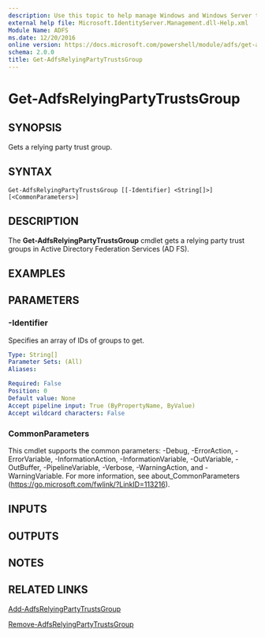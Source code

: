 ```yaml
---
description: Use this topic to help manage Windows and Windows Server technologies with Windows PowerShell.
external help file: Microsoft.IdentityServer.Management.dll-Help.xml
Module Name: ADFS
ms.date: 12/20/2016
online version: https://docs.microsoft.com/powershell/module/adfs/get-adfsrelyingpartytrustsgroup?view=windowsserver2022-ps&wt.mc_id=ps-gethelp
schema: 2.0.0
title: Get-AdfsRelyingPartyTrustsGroup
---
```


# Get-AdfsRelyingPartyTrustsGroup

## SYNOPSIS
Gets a relying party trust group.

## SYNTAX

```
Get-AdfsRelyingPartyTrustsGroup [[-Identifier] <String[]>] [<CommonParameters>]
```

## DESCRIPTION
The **Get-AdfsRelyingPartyTrustsGroup** cmdlet gets a relying party trust groups in Active Directory Federation Services (AD FS).

## EXAMPLES

## PARAMETERS

### -Identifier
Specifies an array of IDs of groups to get.

```yaml
Type: String[]
Parameter Sets: (All)
Aliases: 

Required: False
Position: 0
Default value: None
Accept pipeline input: True (ByPropertyName, ByValue)
Accept wildcard characters: False
```

### CommonParameters
This cmdlet supports the common parameters: -Debug, -ErrorAction, -ErrorVariable, -InformationAction, -InformationVariable, -OutVariable, -OutBuffer, -PipelineVariable, -Verbose, -WarningAction, and -WarningVariable. For more information, see about_CommonParameters (https://go.microsoft.com/fwlink/?LinkID=113216).

## INPUTS

## OUTPUTS

## NOTES

## RELATED LINKS

[Add-AdfsRelyingPartyTrustsGroup](./Add-AdfsRelyingPartyTrustsGroup.md)

[Remove-AdfsRelyingPartyTrustsGroup](./Remove-AdfsRelyingPartyTrustsGroup.md)

